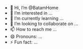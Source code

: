 - 👋 Hi, I’m @BatamHome
- 👀 I’m interested in ...
- 🌱 I’m currently learning ...
- 💞️ I’m looking to collaborate on ...
- 📫 How to reach me ...
- 😄 Pronouns: ...
- ⚡ Fun fact: ...

<!---
BatamHome/BatamHome is a ✨ special ✨ repository because its `README.md` (this file) appears on your GitHub profile.
You can click the Preview link to take a look at your changes.
--->
